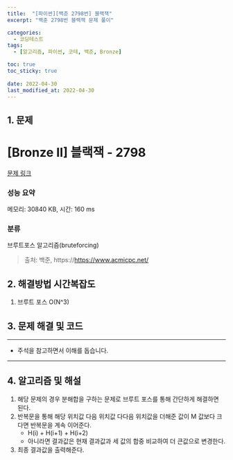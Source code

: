 ```yaml
---
title:  "[파이썬][백준 2798번] 블랙잭"
excerpt: "백준 2798번 블랙잭 문제 풀이"

categories:
  - 코딩테스트
tags:
  - [알고리즘, 파이썬, 코테, 백준, Bronze]

toc: true
toc_sticky: true
 
date: 2022-04-30
last_modified_at: 2022-04-30
---
```


## 1. 문제

# [Bronze II] 블랙잭 - 2798 

[문제 링크](https://www.acmicpc.net/problem/2798) 

### 성능 요약

메모리: 30840 KB, 시간: 160 ms

### 분류

브루트포스 알고리즘(bruteforcing)


> 출처: 백준, https://https://www.acmicpc.net/

## 2. 해결방법 시간복잡도

1. 브루트 포스 O(N^3)


## 3. 문제 해결 및 코드
--- 

<script src="https://gist.github.com/godhin/018f04c5ba3e0cd38cf323f670655fee.js"></script>

- 주석을 참고하면서 이해를 돕습니다.
---

## 4. 알고리즘 및 해설

1. 해당 문제의 경우 분해합을 구하는 문제로 브루트 포스를 통해 간단하게 해결하면 된다.
2. 반복문을 통해 해당 위치값 다음 위치값 다다음 위치값을 더해준 값이 M 값보다 크다면 반복문을 계속 이어준다.
    - H(i) + H(i+1) + H(i+2)
    - 아니라면 결과값은 현재 결과값과 세 값의 합중 비교하여 더 큰값으로 변경한다.
3. 최종 결과값을 출력해준다.